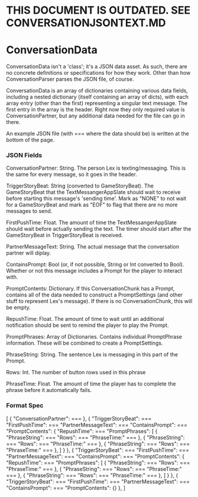 # THIS DOCUMENT IS OUTDATED. SEE CONVERSATIONJSONTEXT.MD

# ConversationData

ConversationData isn't a 'class'; it's a JSON data asset. As such, there are no concrete definitions or specifications for how they work. Other than how ConversationParser parses the JSON file, of course.

ConversationData is an array of dictionaries containing various data fields, including a nested dictionary (itself containing an array of dicts), with each array entry (other than the first) representing a singular text message. The first entry in the array is the header. Right now they only required value is ConversationPartner, but any additional data needed for the file can go in there.

An example JSON file (with === where the data should be) is written at the bottom of the page. 

### JSON Fields
ConversationPartner: String. The person Lex is texting/messaging. This is the same for every message, so it goes in the header.

TriggerStoryBeat: String (converted to GameStoryBeat). The GameStoryBeat that the TextMessangerAppSlate should wait to receive before starting this message's 'sending time'. Mark as "NONE" to not wait for a GameStoryBeat and mark as "EOF" to flag that there are no more messages to send.

FirstPushTime: Float. The amount of time the TextMessangerAppSlate should wait before actually sending the text. The timer should start after the GameStoryBeat in TriggerStoryBeat is received.

PartnerMessageText: String. The actual message that the conversation partner will diplay.

ContainsPrompt: Bool (or, if not possible, String or Int converted to Bool). Whether or not this message includes a Prompt for the player to interact with.

PromptContents: Dictionary. If this ConversationChunk has a Prompt, contains all of the data needed to construct a PromptSettings (and other stuff to represent Lex's message). If there is no ConversationChunk, this will be empty. 

RepushTime: Float. The amount of time to wait until an additional notification should be sent to remind the player to play the Prompt.

PromptPhrases: Array of Dictionaries. Contains individual PromptPhrase information. These will be combined to create a PromptSettings.

PhraseString: String. The sentence Lex is messaging in this part of the Prompt.

Rows: Int. The number of button rows used in this phrase

PhraseTime: Float. The amount of time the player has to complete the phrase before it automatically fails.

### Format Spec
[
	{
		"ConversationPartner": ===
	},
	{
		"TriggerStoryBeat": ===
		"FirstPushTime": ===
		"PartnerMessageText": ===
		"ContainsPrompt": ===
		"PromptContents":
		{
			"RepushTime": ===
			"PromptPhrases":
			[
				{
					"PhraseString": ===
					"Rows": ===
					"PhraseTime:" ===
				},
				{
					"PhraseString": ===
					"Rows": ===
					"PhraseTime:" ===
				},
				{
					"PhraseString": ===
					"Rows": ===
					"PhraseTime:" ===
				},
			]
		}
	},
	{
		"TriggerStoryBeat": ===
		"FirstPushTime": ===
		"PartnerMessageText": ===
		"ContainsPrompt": ===
		"PromptContents":
		{
			"RepushTime": ===
			"PromptPhrases":
			[
				{
					"PhraseString": ===
					"Rows": ===
					"PhraseTime:" ===
				},
				{
					"PhraseString": ===
					"Rows": ===
					"PhraseTime:" ===
				},
				{
					"PhraseString": ===
					"Rows": ===
					"PhraseTime:" ===
				},
			]
		}
	},
	{
		"TriggerStoryBeat": ===
		"FirstPushTime": ===
		"PartnerMessageText": ===
		"ContainsPrompt": ===
		"PromptContents":
		{}
	},
]
